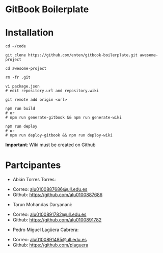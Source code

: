 # GitBook Boilerplate

# Installation

```shell
cd ~/code

git clone https://github.com/enten/gitbook-boilerplate.git awesome-project

cd awesome-project

rm -fr .git

vi package.json
# edit repository.url and repository.wiki

git remote add origin <url>

npm run build
# or
# npm run generate-gitbook && npm run generate-wiki

npm run deploy
# or
# npm run deploy-gitbook && npm run deploy-wiki
```
__Important__: Wiki must be created on Github

# Partcipantes
- Abián Torres Torres:
 * Correo: alu0100887686@ull.edu.es
 * Github: https://github.com/alu0100887686
- Tarun Mohandas Daryanani:
 * Correo: alu0100891782@ull.edu.es
 * Github: https://github.com/alu0100891782
- Pedro Miguel Lagüera Cabrera:
 * Correo: alu0100891485@ull.edu.es
 * Github: https://github.com/plaguera
